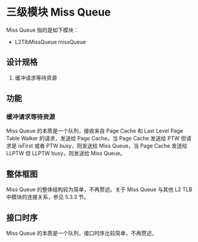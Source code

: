 # 三级模块 Miss Queue

Miss Queue 指的是如下模块：

* L2TlbMissQueue missQueue

## 设计规格

1. 缓冲请求等待资源

## 功能

### 缓冲请求等待资源

Miss Queue 的本质是一个队列，接收来自 Page Cache 和 Last Level Page Table Walker 的请求，发送给 Page Cache。当 Page Cache 发送给 PTW 但请求是 isFirst 或者 PTW busy，则发送给 Miss Queue，当 Page Cache 发送给 LLPTW 但 LLPTW busy，则发送给 Miss Queue。

## 整体框图

Miss Queue 的整体结构较为简单，不再赘述。关于 Miss Queue 与其他 L2 TLB 中模块的连接关系，参见 5.3.3 节。

## 接口时序

Miss Queue 的本质是一个队列，接口时序比较简单，不再赘述，
